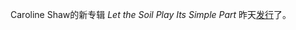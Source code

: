 Caroline Shaw的新专辑 *Let the Soil Play Its Simple Part* 昨天[发行](https://www.youtube.com/watch?v=-cHc4n5mgNM)了。